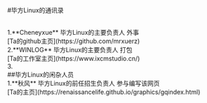 #毕方Linux的通讯录

<br>
1.**Cheneyxue** 毕方Linux的主要负责人 外事 
<br>
[Ta的github主页](https://github.com/mrxuerz)
<br>
2.**WINLOG**    毕方Linux的主要负责人 打包 
<br>
[Ta的工作室主页](https://www.ixcmstudio.cn/)
<br>
3.
<br>
##毕方Linux的闲杂人员
<br>
1.**秋风** 毕方Linux的前任招生负责人 参与编写该网页 
<br>
[Ta的主页](https://renaissancelife.github.io/graphics/gqindex.html)
